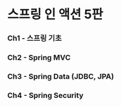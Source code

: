 # 스프링 인 액션 5판

### Ch1 - 스프링 기초

### Ch2 - Spring MVC

### Ch3 - Spring Data (JDBC, JPA)

### Ch4 - Spring Security